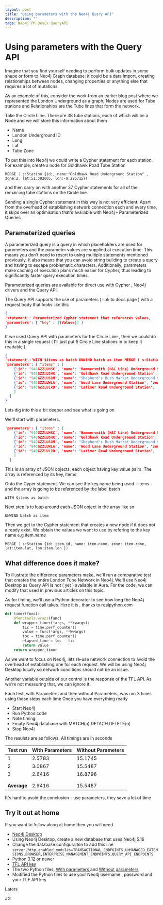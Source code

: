 ```yaml
---
layout: post
title: "Using parameters with the Neo4j Query API"
description: ""
tags: Neo4j PM DevEx QueryAPI
---
```


# Using parameters with the Query API

Imagine that you find yourself needing to perform bulk updates in some shape or form to Neo4j Graph database; it could be a data import, creating relationships between nodes, changing properties or anything else that requires a lot of mutations.

As an example of this, consider the work from an earlier blog post where we represented the London Underground as a graph; Nodes are used for Tube stations and Relationships are the Tube lines that form the network.  

Take the Circle Line. There are 38 tube stations, each of which will be a Node and we will store this information about them

- Name
- London Underground ID
- Long
- Lat
- Tube Zone

To put this into Neo4j we could write a Cypher statement for each station. For example, create a node for Goldhawk Road Tube Station

```TEXT
MERGE ( s:Station {id:, name:"Goldhawk Road Underground Station" , zone:2, lat:51.502005, lon:-0.226715})
```

and then carry on with another 37 Cypher statements for all of the remaining tube stations on the Circle line.

Sending a single Cypher statement in this way is not very efficient. Apart from the overhead of establishing network connection each and every time, it skips over an optimisation that's available with Neo4j - Parameterized Queries


## Parameterized queries

A parameterized query is a query in which placeholders are used for parameters and the parameter values are supplied at execution time. This means you don't need to resort to using multiple statements mentioned previously.  It also means that you can avoid string building to create a query and having to escape problematic characters. Additionally, parameters make caching of execution plans much easier for Cypher, thus leading to significantly faster query execution times.

Parameterized queries are available for direct use with Cypher , Neo4j drivers and the Query API.

The Query API supports the use of parameters ( link to docs page ) with a request body that looks like this

```JSON
{
'statement': Parameterized Cypher statement that references values,
'parameters': { "key" : [{Values}] }
}
```

If we used Query API with parameters for the Circle Line , then we could do this in a single request ( I'll just put 5 Circle Line stations in to keep it readable ).

```JSON
{
'statement':'WITH $items as batch UNWIND batch as item MERGE ( s:Station {id: item.id, name: item.name, zone: item.zone, lat:item.lat, lon:item.lon }),
'parameters': { "items" : [
    {'id': '940GZZLUHSC', 'name': 'Hammersmith (H&C Line) Underground Station', 'zone': '2', 'lat': 51.49339, 'lon': -0.225033},
    {'id': '940GZZLUGHK', 'name': 'Goldhawk Road Underground Station', 'zone': '2', 'lat': 51.502005, 'lon': -0.226715},
    {'id': '940GZZLUSBM', 'name': "Shepherd's Bush Market Underground Station", 'zone': '2', 'lat': 51.505579, 'lon': -0.226375},
    {'id': '940GZZLUWLA', 'name': 'Wood Lane Underground Station', 'zone': '2', 'lat': 51.509669, 'lon': -0.22453}, 
    {'id': '940GZZLULRD', 'name': 'Latimer Road Underground Station', 'zone': '2', 'lat': 51.513389, 'lon': -0.217799}
    ]
  }
}
```

Lets dig into this a bit deeper and see what is going on

We'll start with parameters.  

```JSON
'parameters': { "items" : [
    {'id': '940GZZLUHSC', 'name': 'Hammersmith (H&C Line) Underground Station', 'zone': '2', 'lat': 51.49339, 'lon': -0.225033},
    {'id': '940GZZLUGHK', 'name': 'Goldhawk Road Underground Station', 'zone': '2', 'lat': 51.502005, 'lon': -0.226715},
    {'id': '940GZZLUSBM', 'name': "Shepherd's Bush Market Underground Station", 'zone': '2', 'lat': 51.505579, 'lon': -0.226375},
    {'id': '940GZZLUWLA', 'name': 'Wood Lane Underground Station', 'zone': '2', 'lat': 51.509669, 'lon': -0.22453}, 
    {'id': '940GZZLULRD', 'name': 'Latimer Road Underground Station', 'zone': '2', 'lat': 51.513389, 'lon': -0.217799}
    ]
  }
```

This is an array of JSON objects, each object having key:value pairs. The array is referenced by its key, items

Onto the Cyper statement.  We can see the key name being used - items - and the array is going to be referenced by the label batch

```TEXT
WITH $items as batch
```

Next step is to loop around each JSON object in the array like so

```TEXT
UNWIND batch as item
```
 
Then we get to the Cypher statement that creates a new node if it does not already exist.  We obtain the values we want to use by refering to the key name e.g item.name

```TEXT
MERGE ( s:Station {id: item.id, name: item.name, zone: item.zone, lat:item.lat, lon:item.lon })
```

## What difference does it make?

To illustrate the difference parameters make, we'll run a comparative test that creates the entire London Tube Network in Neo4j.  We'll use Neo4j Desktop as Query APi is not ( yet ) available in Aura.  For the code, we can modify that used in previous articles on this topic.

As for timing, we'll use a Python decorator to see how long the Neo4j request function call takes.  Here it is , thanks to realpython.com

```PYTHON
def timer(func):
    @functools.wraps(func)
    def wrapper_timer(*args, **kwargs):
        tic = time.perf_counter()
        value = func(*args, **kwargs)
        toc = time.perf_counter()
        elapsed_time = toc - tic
        return value
    return wrapper_timer
```

As we want to focus on Neo4j, lets re-use network connection to avoid the overhead of establishing one for each request.  We will be using Neo4j Desktop locally so network conditions should not be an issue.  

Another variable outside of our control is the response of the TFL API.  As we're not measuring that, we can ignore it.

Each test, with Parameters and then without Parameters, was run 3 times using these steps each time
Once you have everything ready
- Start Neo4j
- Run Python code
- Note timing
- Empty Neo4j database with MATCH(n) DETACH DELETE(n)
- Stop Neo4j

The resulsts are as follows.  All timings are in seconds

| Test run | With Parameters    | Without Parameters |
| -------- | ------- | ------- |
| 1  | 2.5783 | 15.1745 |
| 2 | 3.0867  | 15.5487|
| 3    | 2.6416 | 16.8796 |
|    |  |   |
|    |  |   |
| **Average**   | 2.6416 |  15.5487 |

It's hard to avoid the conclusion - use parameters, they save a lot of time

## Try it out at home
If you want to follow along at home then you will need
- [Neo4j Desktop ](https://neo4j.com/download/)
- Using Neo4j Desktop, create a new database that uses Neo4j 5.19
- Change the database configuraiton to add this line 
```server.http_enabled_modules=TRANSACTIONAL_ENDPOINTS,UNMANAGED_EXTENSIONS,BROWSER,ENTERPRISE_MANAGEMENT_ENDPOINTS,QUERY_API_ENDPOINTS```
- Python 3.12 or newer
- [TFL API key](https://api.tfl.gov.uk)
- The two Python files,  [With parameters ](/code/2024-04-26-withParameters_code.py) and [Without parameters ](/code/2024-04-26-withoutParameters_code.py)
- Modified the Python files to use your Neo4j username , password and your TLF API key











Laters

JG
